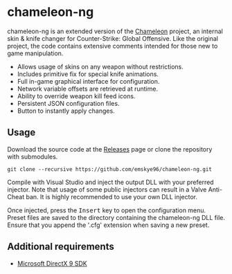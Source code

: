 # chameleon-ng

chameleon-ng is an extended version of the [Chameleon](https://github.com/aixxe/Chameleon) project, an internal skin & knife changer for Counter-Strike: Global Offensive. Like the original project, the code contains extensive comments intended for those new to game manipulation.

* Allows usage of skins on any weapon without restrictions.
* Includes primitive fix for special knife animations.
* Full in-game graphical interface for configuration.
* Network variable offsets are retrieved at runtime.
* Ability to override weapon kill feed icons.
* Persistent JSON configuration files.
* Button to instantly apply changes.

## Usage

Download the source code at the [Releases](https://github.com/emskye96/chameleon-ng/releases) page or clone the repository with submodules.

```
git clone --recursive https://github.com/emskye96/chameleon-ng.git
```

Compile with Visual Studio and inject the output DLL with your preferred injector. Note that usage of some public injectors can result in a Valve Anti-Cheat ban. It is highly recommended to use your own DLL injector.

Once injected, press the <kbd>Insert</kbd> key to open the configuration menu. Preset files are saved to the directory containing the chameleon-ng DLL file. Ensure that you append the '.cfg' extension when saving a new preset.

## Additional requirements

* [Microsoft DirectX 9 SDK](https://www.microsoft.com/en-gb/download/details.aspx?id=6812)
